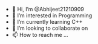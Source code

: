 - 👋 Hi, I’m @Abhijeet21210909
- 👀 I’m interested in Programming
- 🌱 I’m currently learning C++
- 💞️ I’m looking to collaborate on 
- 📫 How to reach me ...

<!---
Abhijeet21210909/Abhijeet21210909 is a ✨ special ✨ repository because its `README.md` (this file) appears on your GitHub profile.
You can click the Preview link to take a look at your changes.
--->

